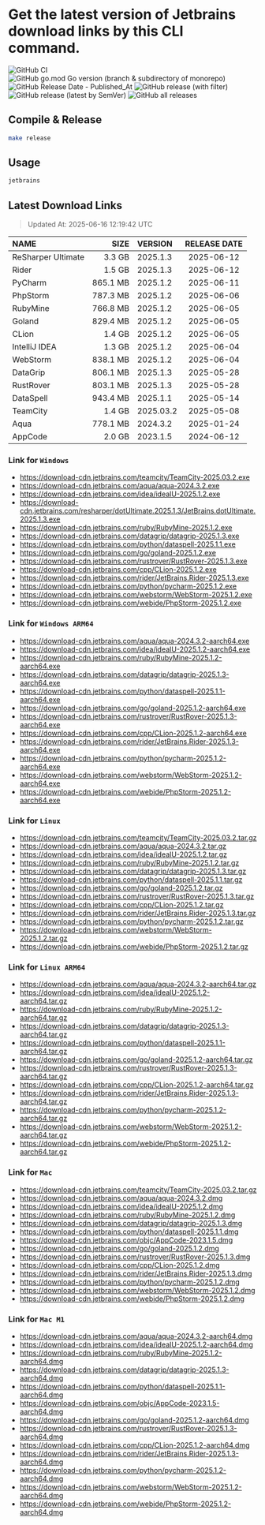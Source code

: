 # Get the latest version of Jetbrains download links by this CLI command.

![GitHub CI](https://github.com/designinlife/jetbrains/actions/workflows/ci.yml/badge.svg)
![GitHub go.mod Go version (branch & subdirectory of monorepo)](https://img.shields.io/github/go-mod/go-version/designinlife/jetbrains/master)
![GitHub Release Date - Published_At](https://img.shields.io/github/release-date/designinlife/jetbrains)
![GitHub release (with filter)](https://img.shields.io/github/v/release/designinlife/jetbrains)
![GitHub release (latest by SemVer)](https://img.shields.io/github/downloads/designinlife/jetbrains/v1.1.12/total)
![GitHub all releases](https://img.shields.io/github/downloads/designinlife/jetbrains/total)

## Compile & Release

```bash
make release
```

## Usage

```bash
jetbrains
```

## Latest Download Links

> Updated At: 2025-06-16 12:19:42 UTC

| NAME | SIZE | VERSION | RELEASE DATE |
| :-- | --: | :-- | :--: |
| ReSharper Ultimate | 3.3 GB | 2025.1.3 | 2025-06-12 |
| Rider | 1.5 GB | 2025.1.3 | 2025-06-12 |
| PyCharm | 865.1 MB | 2025.1.2 | 2025-06-11 |
| PhpStorm | 787.3 MB | 2025.1.2 | 2025-06-06 |
| RubyMine | 766.8 MB | 2025.1.2 | 2025-06-05 |
| Goland | 829.4 MB | 2025.1.2 | 2025-06-05 |
| CLion | 1.4 GB | 2025.1.2 | 2025-06-05 |
| IntelliJ IDEA | 1.3 GB | 2025.1.2 | 2025-06-04 |
| WebStorm | 838.1 MB | 2025.1.2 | 2025-06-04 |
| DataGrip | 806.1 MB | 2025.1.3 | 2025-05-28 |
| RustRover | 803.1 MB | 2025.1.3 | 2025-05-28 |
| DataSpell | 943.4 MB | 2025.1.1 | 2025-05-14 |
| TeamCity | 1.4 GB | 2025.03.2 | 2025-05-08 |
| Aqua | 778.1 MB | 2024.3.2 | 2025-01-24 |
| AppCode | 2.0 GB | 2023.1.5 | 2024-06-12 |

### Link for `Windows`

* <https://download-cdn.jetbrains.com/teamcity/TeamCity-2025.03.2.exe>
* <https://download-cdn.jetbrains.com/aqua/aqua-2024.3.2.exe>
* <https://download-cdn.jetbrains.com/idea/ideaIU-2025.1.2.exe>
* <https://download-cdn.jetbrains.com/resharper/dotUltimate.2025.1.3/JetBrains.dotUltimate.2025.1.3.exe>
* <https://download-cdn.jetbrains.com/ruby/RubyMine-2025.1.2.exe>
* <https://download-cdn.jetbrains.com/datagrip/datagrip-2025.1.3.exe>
* <https://download-cdn.jetbrains.com/python/dataspell-2025.1.1.exe>
* <https://download-cdn.jetbrains.com/go/goland-2025.1.2.exe>
* <https://download-cdn.jetbrains.com/rustrover/RustRover-2025.1.3.exe>
* <https://download-cdn.jetbrains.com/cpp/CLion-2025.1.2.exe>
* <https://download-cdn.jetbrains.com/rider/JetBrains.Rider-2025.1.3.exe>
* <https://download-cdn.jetbrains.com/python/pycharm-2025.1.2.exe>
* <https://download-cdn.jetbrains.com/webstorm/WebStorm-2025.1.2.exe>
* <https://download-cdn.jetbrains.com/webide/PhpStorm-2025.1.2.exe>

### Link for `Windows ARM64`

* <https://download-cdn.jetbrains.com/aqua/aqua-2024.3.2-aarch64.exe>
* <https://download-cdn.jetbrains.com/idea/ideaIU-2025.1.2-aarch64.exe>
* <https://download-cdn.jetbrains.com/ruby/RubyMine-2025.1.2-aarch64.exe>
* <https://download-cdn.jetbrains.com/datagrip/datagrip-2025.1.3-aarch64.exe>
* <https://download-cdn.jetbrains.com/python/dataspell-2025.1.1-aarch64.exe>
* <https://download-cdn.jetbrains.com/go/goland-2025.1.2-aarch64.exe>
* <https://download-cdn.jetbrains.com/rustrover/RustRover-2025.1.3-aarch64.exe>
* <https://download-cdn.jetbrains.com/cpp/CLion-2025.1.2-aarch64.exe>
* <https://download-cdn.jetbrains.com/rider/JetBrains.Rider-2025.1.3-aarch64.exe>
* <https://download-cdn.jetbrains.com/python/pycharm-2025.1.2-aarch64.exe>
* <https://download-cdn.jetbrains.com/webstorm/WebStorm-2025.1.2-aarch64.exe>
* <https://download-cdn.jetbrains.com/webide/PhpStorm-2025.1.2-aarch64.exe>

### Link for `Linux`

* <https://download-cdn.jetbrains.com/teamcity/TeamCity-2025.03.2.tar.gz>
* <https://download-cdn.jetbrains.com/aqua/aqua-2024.3.2.tar.gz>
* <https://download-cdn.jetbrains.com/idea/ideaIU-2025.1.2.tar.gz>
* <https://download-cdn.jetbrains.com/ruby/RubyMine-2025.1.2.tar.gz>
* <https://download-cdn.jetbrains.com/datagrip/datagrip-2025.1.3.tar.gz>
* <https://download-cdn.jetbrains.com/python/dataspell-2025.1.1.tar.gz>
* <https://download-cdn.jetbrains.com/go/goland-2025.1.2.tar.gz>
* <https://download-cdn.jetbrains.com/rustrover/RustRover-2025.1.3.tar.gz>
* <https://download-cdn.jetbrains.com/cpp/CLion-2025.1.2.tar.gz>
* <https://download-cdn.jetbrains.com/rider/JetBrains.Rider-2025.1.3.tar.gz>
* <https://download-cdn.jetbrains.com/python/pycharm-2025.1.2.tar.gz>
* <https://download-cdn.jetbrains.com/webstorm/WebStorm-2025.1.2.tar.gz>
* <https://download-cdn.jetbrains.com/webide/PhpStorm-2025.1.2.tar.gz>

### Link for `Linux ARM64`

* <https://download-cdn.jetbrains.com/aqua/aqua-2024.3.2-aarch64.tar.gz>
* <https://download-cdn.jetbrains.com/idea/ideaIU-2025.1.2-aarch64.tar.gz>
* <https://download-cdn.jetbrains.com/ruby/RubyMine-2025.1.2-aarch64.tar.gz>
* <https://download-cdn.jetbrains.com/datagrip/datagrip-2025.1.3-aarch64.tar.gz>
* <https://download-cdn.jetbrains.com/python/dataspell-2025.1.1-aarch64.tar.gz>
* <https://download-cdn.jetbrains.com/go/goland-2025.1.2-aarch64.tar.gz>
* <https://download-cdn.jetbrains.com/rustrover/RustRover-2025.1.3-aarch64.tar.gz>
* <https://download-cdn.jetbrains.com/cpp/CLion-2025.1.2-aarch64.tar.gz>
* <https://download-cdn.jetbrains.com/rider/JetBrains.Rider-2025.1.3-aarch64.tar.gz>
* <https://download-cdn.jetbrains.com/python/pycharm-2025.1.2-aarch64.tar.gz>
* <https://download-cdn.jetbrains.com/webstorm/WebStorm-2025.1.2-aarch64.tar.gz>
* <https://download-cdn.jetbrains.com/webide/PhpStorm-2025.1.2-aarch64.tar.gz>

### Link for `Mac`

* <https://download-cdn.jetbrains.com/teamcity/TeamCity-2025.03.2.tar.gz>
* <https://download-cdn.jetbrains.com/aqua/aqua-2024.3.2.dmg>
* <https://download-cdn.jetbrains.com/idea/ideaIU-2025.1.2.dmg>
* <https://download-cdn.jetbrains.com/ruby/RubyMine-2025.1.2.dmg>
* <https://download-cdn.jetbrains.com/datagrip/datagrip-2025.1.3.dmg>
* <https://download-cdn.jetbrains.com/python/dataspell-2025.1.1.dmg>
* <https://download-cdn.jetbrains.com/objc/AppCode-2023.1.5.dmg>
* <https://download-cdn.jetbrains.com/go/goland-2025.1.2.dmg>
* <https://download-cdn.jetbrains.com/rustrover/RustRover-2025.1.3.dmg>
* <https://download-cdn.jetbrains.com/cpp/CLion-2025.1.2.dmg>
* <https://download-cdn.jetbrains.com/rider/JetBrains.Rider-2025.1.3.dmg>
* <https://download-cdn.jetbrains.com/python/pycharm-2025.1.2.dmg>
* <https://download-cdn.jetbrains.com/webstorm/WebStorm-2025.1.2.dmg>
* <https://download-cdn.jetbrains.com/webide/PhpStorm-2025.1.2.dmg>

### Link for `Mac M1`

* <https://download-cdn.jetbrains.com/aqua/aqua-2024.3.2-aarch64.dmg>
* <https://download-cdn.jetbrains.com/idea/ideaIU-2025.1.2-aarch64.dmg>
* <https://download-cdn.jetbrains.com/ruby/RubyMine-2025.1.2-aarch64.dmg>
* <https://download-cdn.jetbrains.com/datagrip/datagrip-2025.1.3-aarch64.dmg>
* <https://download-cdn.jetbrains.com/python/dataspell-2025.1.1-aarch64.dmg>
* <https://download-cdn.jetbrains.com/objc/AppCode-2023.1.5-aarch64.dmg>
* <https://download-cdn.jetbrains.com/go/goland-2025.1.2-aarch64.dmg>
* <https://download-cdn.jetbrains.com/rustrover/RustRover-2025.1.3-aarch64.dmg>
* <https://download-cdn.jetbrains.com/cpp/CLion-2025.1.2-aarch64.dmg>
* <https://download-cdn.jetbrains.com/rider/JetBrains.Rider-2025.1.3-aarch64.dmg>
* <https://download-cdn.jetbrains.com/python/pycharm-2025.1.2-aarch64.dmg>
* <https://download-cdn.jetbrains.com/webstorm/WebStorm-2025.1.2-aarch64.dmg>
* <https://download-cdn.jetbrains.com/webide/PhpStorm-2025.1.2-aarch64.dmg>

